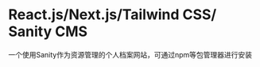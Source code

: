 React.js/Next.js/Tailwind CSS/  
Sanity CMS
=================
一个使用Sanity作为资源管理的个人档案网站，可通过npm等包管理器进行安装

